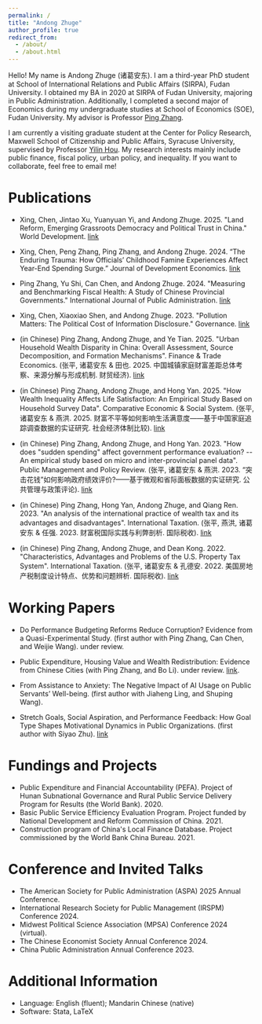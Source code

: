 ```yaml
---
permalink: /
title: "Andong Zhuge"
author_profile: true
redirect_from: 
  - /about/
  - /about.html
---
```


Hello! My name is Andong Zhuge (诸葛安东). I am a third-year PhD student at School of International Relations and Public Affairs (SIRPA), Fudan University. I obtained my BA in 2020 at SIRPA of Fudan University, majoring in Public Administration. Additionally, I completed a second major of Economics during my undergraduate studies at School of Economics (SOE), Fudan University. My advisor is Professor [Ping Zhang](https://faculty.fudan.edu.cn/zhangping1234/zh_CN/index.htm). 

I am currently a visiting graduate student at the Center for Policy Research, Maxwell School of Citizenship and Public Affairs, Syracuse University, supervised by Professor [Yilin Hou](https://www.maxwell.syr.edu/directory/yilin-hou). My research interests mainly include public finance, fiscal policy, urban policy, and inequality. If you want to collaborate, feel free to email me!


Publications
======
- Xing, Chen, Jintao Xu, Yuanyuan Yi, and Andong Zhuge. 2025. "Land Reform, Emerging Grassroots Democracy and Political Trust in China." World Development. [link](https://www.sciencedirect.com/science/article/pii/S0305750X24002626)

- Xing, Chen, Peng Zhang, Ping Zhang, and Andong Zhuge. 2024. “The Enduring Trauma: How Officials’ Childhood Famine Experiences Affect Year-End Spending Surge.” Journal of Development Economics. [link](https://www.sciencedirect.com/science/article/pii/S0304387824001056)

- Ping Zhang, Yu Shi, Can Chen, and Andong Zhuge. 2024. "Measuring and Benchmarking Fiscal Health: A Study of Chinese Provincial Governments." International Journal of Public Administration. [link](https://www.tandfonline.com/doi/abs/10.1080/01900692.2024.2357116)

- Xing, Chen, Xiaoxiao Shen, and Andong Zhuge. 2023. "Pollution Matters: The Political Cost of Information Disclosure." Governance. [link](https://onlinelibrary.wiley.com/doi/10.1111/gove.12847)

- (in Chinese) Ping Zhang, Andong Zhuge, and Ye Tian. 2025. "Urban Household Wealth Disparity in China: Overall Assessment, Source Decomposition, and Formation Mechanisms". Finance & Trade Economics. (张平, 诸葛安东 & 田也. 2025. 中国城镇家庭财富差距总体考察、来源分解与形成机制. 财贸经济). [link](https://cmjj.ajcass.com/Admin/Upload/FileDownload/?ContentID=119048&fileName=中国城镇家庭财富差距总体考察、来源分解与形成机制)

- (in Chinese) Ping Zhang, Andong Zhuge, and Hong Yan. 2025. "How Wealth Inequality Affects Life Satisfaction: An Empirical Study Based on Household Survey Data". Comparative Economic & Social System. (张平, 诸葛安东 & 燕洪. 2025. 财富不平等如何影响生活满意度——基于中国家庭追踪调查数据的实证研究. 社会经济体制比较). [link](http://dbase.gslib.com.cn:8000/DRCNet.Mirror.Documents.Web/DocAttachments.aspx?AttachmentId=264848)

- (in Chinese) Ping Zhang, Andong Zhuge, and Hong Yan. 2023. "How does "sudden spending" affect government performance evaluation? --An empirical study based on micro and inter-provincial panel data". Public Management and Policy Review. (张平, 诸葛安东 & 燕洪. 2023. “突击花钱”如何影响政府绩效评价?——基于微观和省际面板数据的实证研究. 公共管理与政策评论). [link](http://ggglyzc.ruc.edu.cn/CN/Y2023/V12/I5/31)

- (in Chinese) Ping Zhang, Hong Yan, Andong Zhuge, and Qiang Ren. 2023. "An analysis of the international practice of wealth tax and its advantages and disadvantages". International Taxation. (张平, 燕洪, 诸葛安东 & 任强. 2023. 财富税国际实践与利弊剖析. 国际税收). [link]([https://www.cnki.net/KCMS/detail/detail.aspx?dbcode=CJFD&dbname=CJFDLAST2022&filename=SWSW202203005&uniplatform=OVERSEA&v=ILP8ulJzYGMtGOD924NyvVsdcTHg_59wNAGapXcviT94nEDftq3KPowL4JbOfMeR](https://www.cnki.net/KCMS/detail/detail.aspx?dbcode=CJFD&dbname=CJFDLAST2023&filename=SWSW202309007&uniplatform=OVERSEA&v=1YBSjQSWbNAhjItL8qQqhgsv62_k-gNQ1QDj_SrX8d-F1Ptu82h-NBo_4TGkF86v))

- (in Chinese) Ping Zhang, Andong Zhuge, and Dean Kong. 2022. "Characteristics, Advantages and Problems of the U.S. Property Tax System". International Taxation. (张平, 诸葛安东 & 孔德安. 2022. 美国房地产税制度设计特点、优势和问题辨析. 国际税收). [link](https://www.cnki.net/KCMS/detail/detail.aspx?dbcode=CJFD&dbname=CJFDLAST2022&filename=SWSW202203005&uniplatform=OVERSEA&v=ILP8ulJzYGMtGOD924NyvVsdcTHg_59wNAGapXcviT94nEDftq3KPowL4JbOfMeR)


Working Papers
======
- Do Performance Budgeting Reforms Reduce Corruption? Evidence from a Quasi-Experimental Study. (first author with Ping Zhang, Can Chen, and Weijie Wang). under review.

- Public Expenditure, Housing Value and Wealth Redistribution: Evidence from Chinese Cities (with Ping Zhang, and Bo Li). under review. [link](https://www.researchsquare.com/article/rs-4170967/v1).

- From Assistance to Anxiety: The Negative Impact of AI Usage on Public Servants’ Well-being. (first author with Jiaheng Ling, and Shuping Wang).

- Stretch Goals, Social Aspiration, and Performance Feedback: How Goal Type Shapes Motivational Dynamics in Public Organizations. (first author with Siyao Zhu). [link](https://papers.ssrn.com/sol3/papers.cfm?abstract_id=5339528)


Fundings and Projects
======                                                                                    
- Public Expenditure and Financial Accountability (PEFA). Project of Hunan Subnational Governance and Rural Public Service Delivery Program for Results (the World Bank). 2020.
- Basic Public Service Efficiency Evaluation Program. Project funded by National Development and Reform Commission of China. 2021.
- Construction program of China's Local Finance Database. Project commissioned by the World Bank China Bureau. 2021.


Conference and Invited Talks
======   
- The American Society for Public Administration (ASPA) 2025 Annual Conference.
- International Research Society for Public Management (IRSPM) Conference 2024.
- Midwest Political Science Association (MPSA) Conference 2024 (virtual).
- The Chinese Economist Society Annual Conference 2024.
- China Public Administration Annual Conference 2023.


Additional Information
======
- Language: English (fluent); Mandarin Chinese (native)
- Software: Stata, LaTeX

